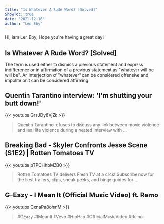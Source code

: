 ```yaml
---
title: "Is Whatever A Rude Word? [Solved]"
ShowToc: true 
date: "2021-12-16"
author: "Len Eby" 
---
```


Hi, iam Len Eby, Hope you're having a great day!
## Is Whatever A Rude Word? [Solved]
The term is used either to dismiss a previous statement and express indifference or in affirmation of a previous statement as "whatever will be will be". An interjection of "whatever" can be considered offensive and impolite or it can be considered affirming.

## Quentin Tarantino interview: 'I'm shutting your butt down!'
{{< youtube GrsJDy8VjZk >}}
>Quentin Tarantino refuses to discuss any link between movie violence and real life violence during a heated interview with ...

## Breaking Bad - Skyler Confronts Jesse Scene (S1E2) | Rotten Tomatoes TV
{{< youtube pTPCHhbMZB0 >}}
>Rotten Tomatoes TV delivers Fresh TV at a click! Subscribe now for the best trailers, clips, sneak peeks, and binge guides for ...

## G-Eazy - I Mean It (Official Music Video) ft. Remo
{{< youtube CxnaPa8ohmM >}}
>#GEazy #IMeanIt #Vevo #HipHop #OfficialMusicVideo #Remo.

